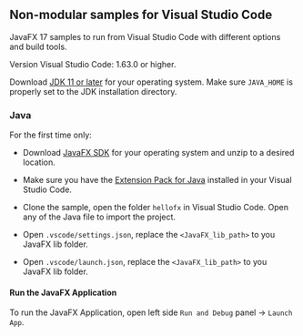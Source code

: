 ## Non-modular samples for Visual Studio Code

JavaFX 17 samples to run from Visual Studio Code with different options and build tools.

Version Visual Studio Code: 1.63.0 or higher.

Download [JDK 11 or later](http://jdk.java.net/) for your operating system. Make sure `JAVA_HOME` is properly set to the JDK installation directory.

### Java

For the first time only:

- Download [JavaFX SDK](https://gluonhq.com/products/javafx/) for your operating 
system and unzip to a desired location.

- Make sure you have the [Extension Pack for Java](https://marketplace.visualstudio.com/items?itemName=vscjava.vscode-java-pack) installed in your Visual Studio Code.

- Clone the sample, open the folder `hellofx` in Visual Studio Code. Open any of the Java file to import the project.

- Open `.vscode/settings.json`, replace the `<JavaFX_lib_path>` to you JavaFX lib folder.

- Open `.vscode/launch.json`, replace the `<JavaFX_lib_path>` to you JavaFX lib folder.

#### Run the JavaFX Application

To run the JavaFX Application, open left side `Run and Debug` panel -> `Launch App`.
